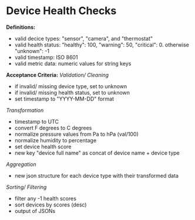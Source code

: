 # Device Health Checks

**Definitions:**
- valid decice types: "sensor", "camera", and "thermostat"
- valid health status: "healthy": 100, "warning": 50, "critical": 0. otherwise "unknown": -1
- valid timestamp: ISO 8601
- valid metric data: numeric values for string keys

**Acceptance Criteria:**
*Validation/ Cleaning*
- if invalid/ missing device type, set to unknown
- if invalid/ missing health status, set to unknown
- set timestamp to "YYYY-MM-DD" format

*Transformation*
- timestamp to UTC
- convert F degrees to C degrees
- normalize pressure values from Pa to hPa (val/100)
- normalize humidity to percentage
- set device health score
- new key "device full name" as concat of device name + device type

*Aggregation*
- new json structure for each device type with their transformed data

*Sorting/ Filtering*
- filter any -1 health scores
- sort devices by scores (desc)
- output of JSONs